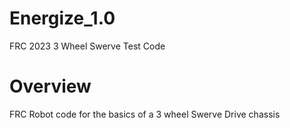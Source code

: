 # Energize_1.0
FRC 2023 3 Wheel Swerve Test Code
# Overview
FRC Robot code for the basics of a 3 wheel Swerve Drive chassis
